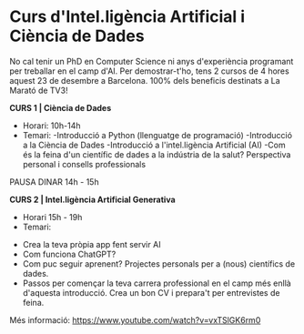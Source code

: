# Curs d'Intel.ligència Artificial i Ciència de Dades

No cal tenir un PhD en Computer Science ni anys d'experiència programant per treballar en el camp d'AI. Per demostrar-t'ho, tens 2 cursos de 4 hores aquest 23 de desembre a Barcelona. 100% dels beneficis destinats a La Marató de TV3!

**CURS 1 | Ciència de Dades**
* Horari: 10h-14h
* Temari:
-Introducció a Python (llenguatge de programació)
-Introducció a la Ciència de Dades
-Introducció a l'intel.ligència Artificial (AI)
-Com és la feina d'un científic de dades a la indústria de la salut? Perspectiva personal i consells professionals

PAUSA DINAR 14h - 15h

**CURS 2 | Intel.ligència Artificial Generativa**
* Horari 15h - 19h
* Temari:
- Crea la teva pròpia app fent servir AI
- Com funciona ChatGPT?
- Com puc seguir aprenent? Projectes personals per a (nous) científics de dades. 
- Passos per començar la teva carrera professional en el camp més enllà d'aquesta introducció. Crea un bon CV i prepara't per entrevistes de feina.

Més informació: https://www.youtube.com/watch?v=vxTSlGK6rm0
